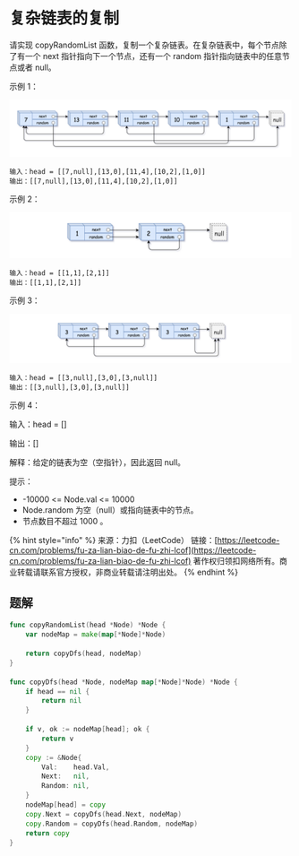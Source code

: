 # 复杂链表的复制

请实现 copyRandomList 函数，复制一个复杂链表。在复杂链表中，每个节点除了有一个 next 指针指向下一个节点，还有一个 random 指针指向链表中的任意节点或者 null。

示例 1：

![](../../../.gitbook/assets/image%20%2891%29.png)

```text
输入：head = [[7,null],[13,0],[11,4],[10,2],[1,0]] 
输出：[[7,null],[13,0],[11,4],[10,2],[1,0]] 
```

示例 2：

![](../../../.gitbook/assets/image%20%2886%29.png)

```text
输入：head = [[1,1],[2,1]] 
输出：[[1,1],[2,1]] 
```

示例 3：

![](../../../.gitbook/assets/image%20%2881%29.png)

```text
输入：head = [[3,null],[3,0],[3,null]] 
输出：[[3,null],[3,0],[3,null]] 
```

示例 4：

输入：head = \[\] 

输出：\[\] 

解释：给定的链表为空（空指针），因此返回 null。

提示：

* -10000 &lt;= Node.val &lt;= 10000 
* Node.random 为空（null）或指向链表中的节点。 
* 节点数目不超过 1000 。

{% hint style="info" %}
来源：力扣（LeetCode） 链接：[https://leetcode-cn.com/problems/fu-za-lian-biao-de-fu-zhi-lcof](https://leetcode-cn.com/problems/fu-za-lian-biao-de-fu-zhi-lcof) 著作权归领扣网络所有。商业转载请联系官方授权，非商业转载请注明出处。
{% endhint %}

## 题解

```go
func copyRandomList(head *Node) *Node {
	var nodeMap = make(map[*Node]*Node)

	return copyDfs(head, nodeMap)
}

func copyDfs(head *Node, nodeMap map[*Node]*Node) *Node {
	if head == nil {
		return nil
	}

	if v, ok := nodeMap[head]; ok {
		return v
	}
	copy := &Node{
		Val:    head.Val,
		Next:   nil,
		Random: nil,
	}
	nodeMap[head] = copy
	copy.Next = copyDfs(head.Next, nodeMap)
	copy.Random = copyDfs(head.Random, nodeMap)
	return copy
}
```

